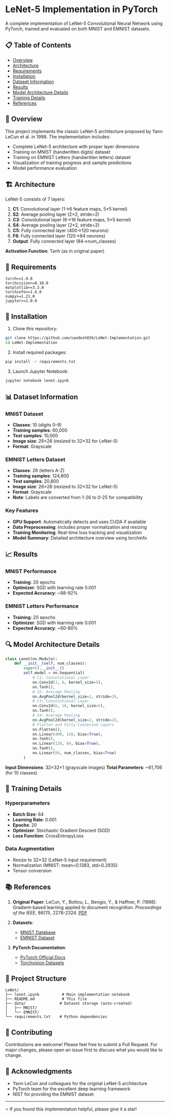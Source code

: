 # LeNet-5 Implementation in PyTorch

A complete implementation of LeNet-5 Convolutional Neural Network using PyTorch, trained and evaluated on both MNIST and EMNIST datasets.

## 📋 Table of Contents

- [Overview](#overview)
- [Architecture](#architecture)
- [Requirements](#requirements)
- [Installation](#installation)
- [Dataset Information](#dataset-information)
- [Results](#results)
- [Model Architecture Details](#model-architecture-details)
- [Training Details](#training-details)
- [References](#references)

## 📖 Overview

This project implements the classic LeNet-5 architecture proposed by Yann LeCun et al. in 1998. The implementation includes:

- Complete LeNet-5 architecture with proper layer dimensions
- Training on MNIST (handwritten digits) dataset
- Training on EMNIST Letters (handwritten letters) dataset
- Visualization of training progress and sample predictions
- Model performance evaluation

## 🏗️ Architecture

LeNet-5 consists of 7 layers:

1. **C1**: Convolutional layer (1→6 feature maps, 5×5 kernel)
2. **S2**: Average pooling layer (2×2, stride=2)
3. **C3**: Convolutional layer (6→16 feature maps, 5×5 kernel)
4. **S4**: Average pooling layer (2×2, stride=2)
5. **C5**: Fully connected layer (400→120 neurons)
6. **F6**: Fully connected layer (120→84 neurons)
7. **Output**: Fully connected layer (84→num_classes)

**Activation Function**: Tanh (as in original paper)

## 🔧 Requirements

```
torch>=1.9.0
torchvision>=0.10.0
matplotlib>=3.3.0
torchinfo>=1.6.0
numpy>=1.21.0
jupyter>=1.0.0
```

## 🚀 Installation

1. Clone this repository:

```bash
git clone https://github.com/sandesh034/LeNet-Implementation.git
cd LeNet-Implementation
```

2. Install required packages:

```bash
pip install -r requirements.txt
```

3. Launch Jupyter Notebook:

```bash
jupyter notebook lenet.ipynb
```

## 📊 Dataset Information

### MNIST Dataset

- **Classes**: 10 (digits 0-9)
- **Training samples**: 60,000
- **Test samples**: 10,000
- **Image size**: 28×28 (resized to 32×32 for LeNet-5)
- **Format**: Grayscale

### EMNIST Letters Dataset

- **Classes**: 26 (letters A-Z)
- **Training samples**: 124,800
- **Test samples**: 20,800
- **Image size**: 28×28 (resized to 32×32 for LeNet-5)
- **Format**: Grayscale
- **Note**: Labels are converted from 1-26 to 0-25 for compatibility

### Key Features

- **GPU Support**: Automatically detects and uses CUDA if available
- **Data Preprocessing**: Includes proper normalization and resizing
- **Training Monitoring**: Real-time loss tracking and visualization
- **Model Summary**: Detailed architecture overview using torchinfo

## 📈 Results

### MNIST Performance

- **Training**: 20 epochs
- **Optimizer**: SGD with learning rate 0.001
- **Expected Accuracy**: ~88-92%

### EMNIST Letters Performance

- **Training**: 20 epochs
- **Optimizer**: SGD with learning rate 0.001
- **Expected Accuracy**: ~60-80%

## 🔍 Model Architecture Details

```python
class Lenet(nn.Module):
    def __init__(self, num_classes):
        super().__init__()
        self.model = nn.Sequential(
            # C1: Convolutional Layer
            nn.Conv2d(1, 6, kernel_size=5),
            nn.Tanh(),
            # S2: Average Pooling
            nn.AvgPool2d(kernel_size=2, stride=2),
            # C3: Convolutional Layer
            nn.Conv2d(6, 16, kernel_size=5),
            nn.Tanh(),
            # S4: Average Pooling
            nn.AvgPool2d(kernel_size=2, stride=2),
            # Flatten and Fully Connected Layers
            nn.Flatten(),
            nn.Linear(400, 120, bias=True),
            nn.Tanh(),
            nn.Linear(120, 84, bias=True),
            nn.Tanh(),
            nn.Linear(84, num_classes, bias=True)
        )
```

**Input Dimensions**: 32×32×1 (grayscale images)
**Total Parameters**: ~61,706 (for 10 classes)

## 🎯 Training Details

### Hyperparameters

- **Batch Size**: 64
- **Learning Rate**: 0.001
- **Epochs**: 20
- **Optimizer**: Stochastic Gradient Descent (SGD)
- **Loss Function**: CrossEntropyLoss

### Data Augmentation

- Resize to 32×32 (LeNet-5 input requirement)
- Normalization (MNIST: mean=0.1383, std=0.2935)
- Tensor conversion

## 📚 References

1. **Original Paper**: LeCun, Y., Bottou, L., Bengio, Y., & Haffner, P. (1998). Gradient-based learning applied to document recognition. _Proceedings of the IEEE_, 86(11), 2278-2324. [PDF](http://vision.stanford.edu/cs598_spring07/papers/Lecun98.pdf)

2. **Datasets**:

   - [MNIST Database](https://www.kaggle.com/datasets/hojjatk/mnist-dataset)
   - [EMNIST Dataset](https://www.nist.gov/itl/products-and-services/emnist-dataset)

3. **PyTorch Documentation**:
   - [PyTorch Official Docs](https://pytorch.org/docs/)
   - [Torchvision Datasets](https://pytorch.org/vision/stable/datasets.html)

## 📁 Project Structure

```
LeNet/
├── lenet.ipynb          # Main implementation notebook
├── README.md            # This file
├── data/               # Dataset storage (auto-created)
│   ├── MNIST/
│   └── EMNIST/
└── requirements.txt    # Python dependencies
```

## 🤝 Contributing

Contributions are welcome! Please feel free to submit a Pull Request. For major changes, please open an issue first to discuss what you would like to change.

## 🙏 Acknowledgments

- Yann LeCun and colleagues for the original LeNet-5 architecture
- PyTorch team for the excellent deep learning framework
- NIST for providing the EMNIST dataset

---

⭐ If you found this implementation helpful, please give it a star!
